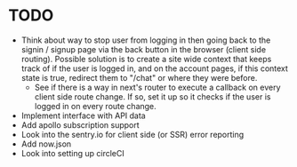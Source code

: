 # TODO

- Think about way to stop user from logging in then going back to the signin /
  signup page via the back button in the browser (client side routing). Possible
  solution is to create a site wide context that keeps track of if the user is
  logged in, and on the account pages, if this context state is true, redirect
  them to "/chat" or where they were before.
  - See if there is a way in next's router to execute a callback on every client
    side route change. If so, set it up so it checks if the user is logged in on
    every route change.
- Implement interface with API data
- Add apollo subscription support
- Look into the sentry.io for client side (or SSR) error reporting
- Add now.json
- Look into setting up circleCI

